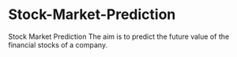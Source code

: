# Stock-Market-Prediction
Stock Market Prediction The aim is to predict the future value of the financial stocks of a company.
